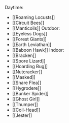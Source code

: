 Daytime:
- [[Roaming Locusts]]
- [[Circuit Bees]]
- [[Manticoils]]
Outdoor:
- [[Eyeless Dogs]]
- [[Forest Giants]]
- [[Earth Leviathan]]
- [[Baboon Hawk]]
Indoor:
- [[Bracken]]
- [[Spore Lizard]]
- [[Hoarding Bug]]
- [[Nutcracker]]
- [[Masked]]
- [[Snare Flea]]
- [[Hygrodere]]
- [[Bunker Spider]]
- [[Ghost Girl]]
- [[Thumper]]
- [[Coil-Head]]
- [[Jester]]